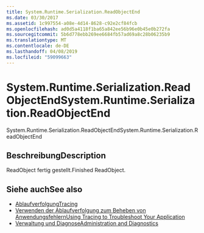 ```yaml
---
title: System.Runtime.Serialization.ReadObjectEnd
ms.date: 03/30/2017
ms.assetid: 1c997554-a08e-4d14-8628-c92e2cf84fcb
ms.openlocfilehash: ad0d5a4118f1ba65a842ee56b96e0b45e0b272fa
ms.sourcegitcommit: 5b6d778ebb269ee6684fb57ad69a8c28b06235b9
ms.translationtype: MT
ms.contentlocale: de-DE
ms.lasthandoff: 04/08/2019
ms.locfileid: "59099663"
---
```

# <a name="systemruntimeserializationreadobjectend"></a><span data-ttu-id="ef8d8-102">System.Runtime.Serialization.ReadObjectEnd</span><span class="sxs-lookup"><span data-stu-id="ef8d8-102">System.Runtime.Serialization.ReadObjectEnd</span></span>
<span data-ttu-id="ef8d8-103">System.Runtime.Serialization.ReadObjectEnd</span><span class="sxs-lookup"><span data-stu-id="ef8d8-103">System.Runtime.Serialization.ReadObjectEnd</span></span>  
  
## <a name="description"></a><span data-ttu-id="ef8d8-104">Beschreibung</span><span class="sxs-lookup"><span data-stu-id="ef8d8-104">Description</span></span>  
 <span data-ttu-id="ef8d8-105">ReadObject fertig gestellt.</span><span class="sxs-lookup"><span data-stu-id="ef8d8-105">Finished ReadObject.</span></span>  
  
## <a name="see-also"></a><span data-ttu-id="ef8d8-106">Siehe auch</span><span class="sxs-lookup"><span data-stu-id="ef8d8-106">See also</span></span>

- [<span data-ttu-id="ef8d8-107">Ablaufverfolgung</span><span class="sxs-lookup"><span data-stu-id="ef8d8-107">Tracing</span></span>](../../../../../docs/framework/wcf/diagnostics/tracing/index.md)
- [<span data-ttu-id="ef8d8-108">Verwenden der Ablaufverfolgung zum Beheben von Anwendungsfehlern</span><span class="sxs-lookup"><span data-stu-id="ef8d8-108">Using Tracing to Troubleshoot Your Application</span></span>](../../../../../docs/framework/wcf/diagnostics/tracing/using-tracing-to-troubleshoot-your-application.md)
- [<span data-ttu-id="ef8d8-109">Verwaltung und Diagnose</span><span class="sxs-lookup"><span data-stu-id="ef8d8-109">Administration and Diagnostics</span></span>](../../../../../docs/framework/wcf/diagnostics/index.md)
